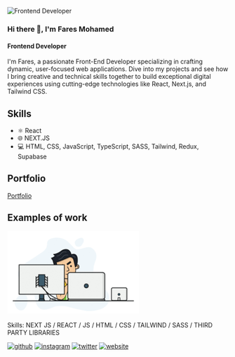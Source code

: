 ![Frontend Developer](https://media.licdn.com/dms/image/v2/D4D16AQFxf6HZpI_cNg/profile-displaybackgroundimage-shrink_350_1400/profile-displaybackgroundimage-shrink_350_1400/0/1688865753220?e=1732147200&v=beta&t=yFS93M7kpU9tWVXqB44c611KsVpxNNc9o5HqmzN8hYc)

### Hi there 👋, I'm Fares Mohamed
#### Frontend Developer

I'm Fares, a passionate Front-End Developer specializing in crafting dynamic, user-focused web applications. Dive into my projects and see how I bring creative and technical skills together to build exceptional digital experiences using cutting-edge technologies like React, Next.js, and Tailwind CSS.

## Skills
* ⚛️ React
* 🌐 NEXT.JS
* 💻 HTML, CSS, JavaScript, TypeScript, SASS, Tailwind, Redux, Supabase

## Portfolio
[Portfolio](https://my-portfolio-ten-rho-69.vercel.app/)

## Examples of work
<img src="https://github.com/FaresMo2/FaresMo2/blob/main/1679083748046.gif" width="300" />


Skills: NEXT JS / REACT / JS / HTML / CSS / TAILWIND / SASS / THIRD PARTY LIBRARIES


[<img src='https://cdn.jsdelivr.net/npm/simple-icons@3.0.1/icons/github.svg' alt='github' height='40'>](https://github.com/FaresMo2)  [<img src='https://cdn.jsdelivr.net/npm/simple-icons@3.0.1/icons/instagram.svg' alt='instagram' height='40'>](https://www.instagram.com/fares_m7md2/)  [<img src='https://cdn.jsdelivr.net/npm/simple-icons@3.0.1/icons/twitter.svg' alt='twitter' height='40'>](https://twitter.com/Faresmo221)  [<img src='https://cdn.jsdelivr.net/npm/simple-icons@3.0.1/icons/icloud.svg' alt='website' height='40'>](https://ww25.your-portfolio-link.com/?subid1=20240917-0757-090a-bef7-0ee80304bda0)  

